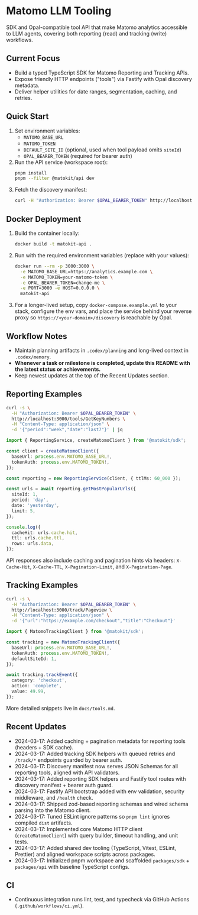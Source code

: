 # Matomo LLM Tooling

SDK and Opal-compatible tool API that make Matomo analytics accessible to LLM agents, covering both reporting (read) and tracking (write) workflows.

## Current Focus
- Build a typed TypeScript SDK for Matomo Reporting and Tracking APIs.
- Expose friendly HTTP endpoints ("tools") via Fastify with Opal discovery metadata.
- Deliver helper utilities for date ranges, segmentation, caching, and retries.

## Quick Start
1. Set environment variables:
   - `MATOMO_BASE_URL`
   - `MATOMO_TOKEN`
   - `DEFAULT_SITE_ID` (optional, used when tool payload omits `siteId`)
   - `OPAL_BEARER_TOKEN` (required for bearer auth)
2. Run the API service (workspace root):
   ```bash
   pnpm install
   pnpm --filter @matokit/api dev
   ```
3. Fetch the discovery manifest:
   ```bash
   curl -H "Authorization: Bearer $OPAL_BEARER_TOKEN" http://localhost:3000/.well-known/tools.json | jq
   ```

## Docker Deployment
1. Build the container locally:
   ```bash
   docker build -t matokit-api .
   ```
2. Run with the required environment variables (replace with your values):
   ```bash
   docker run --rm -p 3000:3000 \
     -e MATOMO_BASE_URL=https://analytics.example.com \
     -e MATOMO_TOKEN=your-matomo-token \
     -e OPAL_BEARER_TOKEN=change-me \
     -e PORT=3000 -e HOST=0.0.0.0 \
     matokit-api
   ```
3. For a longer-lived setup, copy `docker-compose.example.yml` to your stack, configure the env vars, and place the service behind your reverse proxy so `https://<your-domain>/discovery` is reachable by Opal.

## Workflow Notes
- Maintain planning artifacts in `.codex/planning` and long-lived context in `.codex/memory`.
- **Whenever a task or milestone is completed, update this README with the latest status or achievements.**
- Keep newest updates at the top of the Recent Updates section.

## Reporting Examples
```bash
curl -s \
  -H "Authorization: Bearer $OPAL_BEARER_TOKEN" \
  http://localhost:3000/tools/GetKeyNumbers \
  -H "Content-Type: application/json" \
  -d '{"period":"week","date":"last7"}' | jq
```
```ts
import { ReportingService, createMatomoClient } from '@matokit/sdk';

const client = createMatomoClient({
  baseUrl: process.env.MATOMO_BASE_URL!,
  tokenAuth: process.env.MATOMO_TOKEN!,
});

const reporting = new ReportingService(client, { ttlMs: 60_000 });

const urls = await reporting.getMostPopularUrls({
  siteId: 1,
  period: 'day',
  date: 'yesterday',
  limit: 5,
});

console.log({
  cacheHit: urls.cache.hit,
  ttl: urls.cache.ttl,
  rows: urls.data,
});
```

API responses also include caching and pagination hints via headers: `X-Cache-Hit`, `X-Cache-TTL`, `X-Pagination-Limit`, and `X-Pagination-Page`.

## Tracking Examples
```bash
curl -s \
  -H "Authorization: Bearer $OPAL_BEARER_TOKEN" \
  http://localhost:3000/track/Pageview \
  -H "Content-Type: application/json" \
  -d '{"url":"https://example.com/checkout","title":"Checkout"}'
```
```ts
import { MatomoTrackingClient } from '@matokit/sdk';

const tracking = new MatomoTrackingClient({
  baseUrl: process.env.MATOMO_BASE_URL!,
  tokenAuth: process.env.MATOMO_TOKEN!,
  defaultSiteId: 1,
});

await tracking.trackEvent({
  category: 'checkout',
  action: 'complete',
  value: 49.99,
});
```

More detailed snippets live in `docs/tools.md`.

## Recent Updates
- 2024-03-17: Added caching + pagination metadata for reporting tools (headers + SDK cache).
- 2024-03-17: Added tracking SDK helpers with queued retries and `/track/*` endpoints guarded by bearer auth.
- 2024-03-17: Discovery manifest now serves JSON Schemas for all reporting tools, aligned with API validators.
- 2024-03-17: Added reporting SDK helpers and Fastify tool routes with discovery manifest + bearer auth guard.
- 2024-03-17: Fastify API bootstrap added with env validation, security middleware, and `/health` check.
- 2024-03-17: Shipped zod-based reporting schemas and wired schema parsing into the Matomo client.
- 2024-03-17: Tuned ESLint ignore patterns so `pnpm lint` ignores compiled `dist` artifacts.
- 2024-03-17: Implemented core Matomo HTTP client (`createMatomoClient`) with query builder, timeout handling, and unit tests.
- 2024-03-17: Added shared dev tooling (TypeScript, Vitest, ESLint, Prettier) and aligned workspace scripts across packages.
- 2024-03-17: Initialized pnpm workspace and scaffolded `packages/sdk` + `packages/api` with baseline TypeScript configs.

## CI
- Continuous integration runs lint, test, and typecheck via GitHub Actions (`.github/workflows/ci.yml`).
